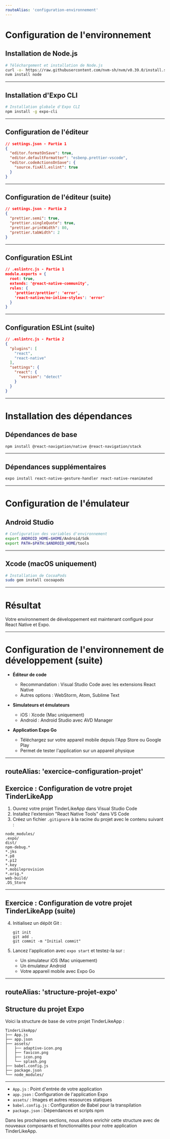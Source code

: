 ```yaml
---
routeAlias: 'configuration-environnement'
---
```


# Configuration de l'environnement

## Installation de Node.js

```bash
# Téléchargement et installation de Node.js
curl -o- https://raw.githubusercontent.com/nvm-sh/nvm/v0.39.0/install.sh | bash
nvm install node
```

---

## Installation d'Expo CLI

```bash
# Installation globale d'Expo CLI
npm install -g expo-cli
```

---

## Configuration de l'éditeur

```json
// settings.json - Partie 1
{
  "editor.formatOnSave": true,
  "editor.defaultFormatter": "esbenp.prettier-vscode",
  "editor.codeActionsOnSave": {
    "source.fixAll.eslint": true
  }
}
```

---

## Configuration de l'éditeur (suite)

```json
// settings.json - Partie 2
{
  "prettier.semi": true,
  "prettier.singleQuote": true,
  "prettier.printWidth": 80,
  "prettier.tabWidth": 2
}
```

---

## Configuration ESLint

```json
// .eslintrc.js - Partie 1
module.exports = {
  root: true,
  extends: '@react-native-community',
  rules: {
    'prettier/prettier': 'error',
    'react-native/no-inline-styles': 'error'
  }
}
```

---

## Configuration ESLint (suite)

```json
// .eslintrc.js - Partie 2
{
  "plugins": [
    "react",
    "react-native"
  ],
  "settings": {
    "react": {
      "version": "detect"
    }
  }
}
```

---

# Installation des dépendances

## Dépendances de base

```bash
npm install @react-navigation/native @react-navigation/stack
```

---

## Dépendances supplémentaires

```bash
expo install react-native-gesture-handler react-native-reanimated
```

---

# Configuration de l'émulateur

## Android Studio

```bash
# Configuration des variables d'environnement
export ANDROID_HOME=$HOME/Android/Sdk
export PATH=$PATH:$ANDROID_HOME/tools
```

---

## Xcode (macOS uniquement)

```bash
# Installation de CocoaPods
sudo gem install cocoapods
```

---

# Résultat

Votre environnement de développement est maintenant configuré pour React Native et Expo.

---

# Configuration de l'environnement de développement (suite)

- **Éditeur de code**
  - Recommandation : Visual Studio Code avec les extensions React Native
  - Autres options : WebStorm, Atom, Sublime Text

- **Simulateurs et émulateurs**
  - iOS : Xcode (Mac uniquement)
  - Android : Android Studio avec AVD Manager

- **Application Expo Go**
  - Téléchargez sur votre appareil mobile depuis l'App Store ou Google Play
  - Permet de tester l'application sur un appareil physique

---
routeAlias: 'exercice-configuration-projet'
---

## Exercice : Configuration de votre projet TinderLikeApp

1. Ouvrez votre projet TinderLikeApp dans Visual Studio Code
2. Installez l'extension "React Native Tools" dans VS Code
3. Créez un fichier `.gitignore` à la racine du projet avec le contenu suivant :

```
node_modules/
.expo/
dist/
npm-debug.*
*.jks
*.p8
*.p12
*.key
*.mobileprovision
*.orig.*
web-build/
.DS_Store
```

---

## Exercice : Configuration de votre projet TinderLikeApp (suite)

4. Initialisez un dépôt Git :
   ```
   git init
   git add .
   git commit -m "Initial commit"
   ```

5. Lancez l'application avec `expo start` et testez-la sur :
   - Un simulateur iOS (Mac uniquement)
   - Un émulateur Android
   - Votre appareil mobile avec Expo Go

---
routeAlias: 'structure-projet-expo'
---

## Structure du projet Expo

Voici la structure de base de votre projet TinderLikeApp :

```
TinderLikeApp/
├── App.js
├── app.json
├── assets/
│   ├── adaptive-icon.png
│   ├── favicon.png
│   ├── icon.png
│   └── splash.png
├── babel.config.js
├── package.json
└── node_modules/
```

---

- `App.js` : Point d'entrée de votre application
- `app.json` : Configuration de l'application Expo
- `assets/` : Images et autres ressources statiques
- `babel.config.js` : Configuration de Babel pour la transpilation
- `package.json` : Dépendances et scripts npm

Dans les prochaines sections, nous allons enrichir cette structure avec de nouveaux composants et fonctionnalités pour notre application TinderLikeApp.
